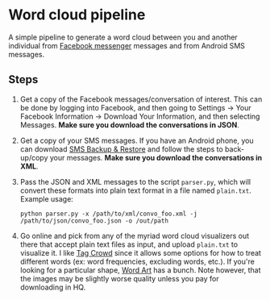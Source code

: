 # Word cloud pipeline

A simple pipeline to generate a word cloud between you and another individual from [Facebook messenger][fb-msg] messages and from Android SMS messages.

## Steps

1. Get a copy of the Facebook messages/conversation of interest. This can be done by logging into Facebook, and then going to Settings -> Your Facebook Information -> Download Your Information, and then selecting Messages. **Make sure you download the conversations in JSON**.

2. Get a copy of your SMS messages. If you have an Android phone, you can download [SMS Backup & Restore][sms-app] and follow the steps to back-up/copy your messages. **Make sure you download the conversations in XML**.

3. Pass the JSON and XML messages to the script `parser.py`, which will convert these formats into plain text format in a file named `plain.txt`. Example usage:

	```
	python parser.py -x /path/to/xml/convo_foo.xml -j /path/to/json/convo_foo.json -o /out/path
	```

4. Go online and pick from any of the myriad word cloud visualizers out there that accept plain text files as input, and upload `plain.txt` to visualize it. I like [Tag Crowd][tag-crowd] since it allows some options for how to treat different words (ex: word frequencies, excluding words, etc.). If you're looking for a particular shape, [Word Art][word-art] has a bunch. Note however, that the images may be slightly worse quality unless you pay for downloading in HQ.

[fb-msg]: https://www.messenger.com/
[sms-app]: https://play.google.com/store/apps/details?id=com.riteshsahu.SMSBackupRestore&hl=en
[tag-crowd]: https://tagcrowd.com/
[word-art]: https://wordart.com/
